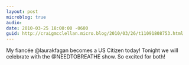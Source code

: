 ```yaml
---
layout: post
microblog: true
audio: 
date: 2010-03-25 18:00:00 -0600
guid: http://craigmcclellan.micro.blog/2010/03/26/t11091808753.html
---
```

My fiancée @laurakfagan becomes a US Citizen today! Tonight we will celebrate with the @NEEDTOBREATHE show. So excited for both!
